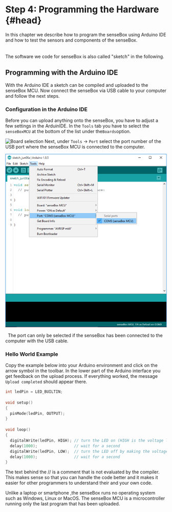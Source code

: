 # Step 4: Programming the Hardware {#head}
<div class="description"> In this chapter we describe how to program the senseBox using Arduino IDE and how to test the sensors and components of the senseBox.</div>

<div class="line">
    <br>
    <br>
</div>

<div class="box_info">
    <i class="fa fa-info fa-fw" aria-hidden="true" style="color: #42acf3;"></i>
  The software we code for senseBox is also called "sketch" in the following.
</div>



## Programming with the Arduino IDE

With the Arduino IDE a sketch can be compiled and uploaded to the senseBox MCU. Now connect the senseBox via USB cable to your computer and follow the next steps.

### Configuration in the Arduino IDE


Before you can upload anything onto the senseBox, you have to adjust a few settings in the ArduinIDE. In the `Tools` tab you have to select the `senseBoxMCU` at the bottom of the list under the`Boards`option.

![Board selection](https://github.com/sensebox/resources/raw/master/gitbook_pictures/select_board_en.png)
Next, under `Tools` -> `Port` select the port number of the USB port where the senseBox MCU is connected to the computer.

![port selection](https://github.com/sensebox/resources/raw/master/gitbook_pictures/select_port_en.png)

<div class="box_warning">
    <i class="fa fa-exclamation-circle fa-fw" aria-hidden="true" style="color: #f0ad4e"></i>
  The port can only be selected if the senseBox has been connected to the computer with the USB cable.
</div>

### Hello World Example
Copy the example below into your Arduino environment and click on the arrow symbol in the toolbar. In the lower part of the Arduino interface you get feedback on the upload process. If everything worked, the message `Upload completed` should appear there.

```cpp
int ledPin = LED_BUILTIN;

void setup()
{
  pinMode(ledPin, OUTPUT);
}

void loop()
{
  digitalWrite(ledPin, HIGH); // turn the LED on (HIGH is the voltage level)
  delay(1000);                // wait for a second
  digitalWrite(ledPin, LOW);  // turn the LED off by making the voltage LOW
  delay(1000);                // wait for a second
}
```

The text behind the // is a comment that is not evaluated by the compiler. This makes sense so that you can handle the code better and it makes it easier for other programmers to understand their and your own code.

<div class="box_info">
    <i class="fa fa-info fa-fw" aria-hidden="true" style="color: #42acf3;"></i>
Unlike a laptop or smartphone ,the senseBox runs no operating system such as Windows, Linux or MacOS. The senseBox MCU is a microcontroller running only the last program that has been uploaded.
</div>
